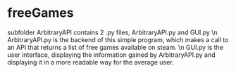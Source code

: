 # freeGames
subfolder ArbitraryAPI contains 2 .py files, ArbitraryAPI.py and GUI.py \n
ArbitraryAPI.py is the backend of this simple program, which makes a call to an API that returns a list of free games available on steam. \n
GUI.py is the user interface, displaying the information gained by ArbitraryAPI.py and displaying it in a more readable way for the average user.
